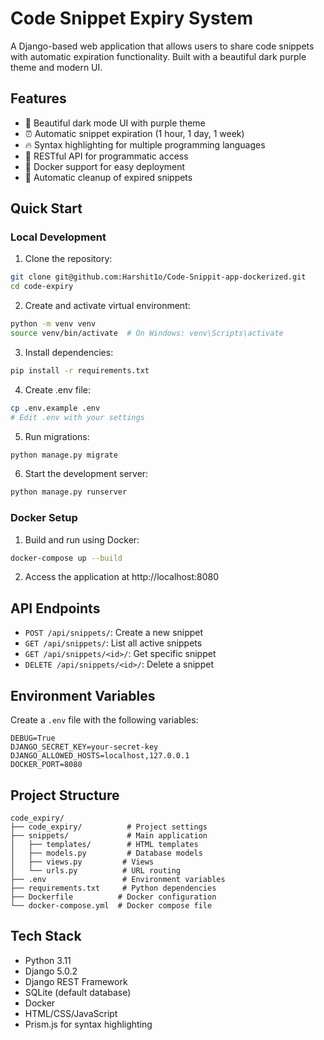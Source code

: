 # Code Snippet Expiry System

A Django-based web application that allows users to share code snippets with automatic expiration functionality. Built with a beautiful dark purple theme and modern UI.

## Features

- 🎨 Beautiful dark mode UI with purple theme
- ⏰ Automatic snippet expiration (1 hour, 1 day, 1 week)
- 🔥 Syntax highlighting for multiple programming languages
- 🚀 RESTful API for programmatic access
- 🐳 Docker support for easy deployment
- 🔄 Automatic cleanup of expired snippets

## Quick Start

### Local Development

1. Clone the repository:
```bash
git clone git@github.com:Harshit1o/Code-Snippit-app-dockerized.git
cd code-expiry
```

2. Create and activate virtual environment:
```bash
python -m venv venv
source venv/bin/activate  # On Windows: venv\Scripts\activate
```

3. Install dependencies:
```bash
pip install -r requirements.txt
```

4. Create .env file:
```bash
cp .env.example .env
# Edit .env with your settings
```

5. Run migrations:
```bash
python manage.py migrate
```

6. Start the development server:
```bash
python manage.py runserver
```

### Docker Setup

1. Build and run using Docker:
```bash
docker-compose up --build
```

2. Access the application at http://localhost:8080

## API Endpoints

- `POST /api/snippets/`: Create a new snippet
- `GET /api/snippets/`: List all active snippets
- `GET /api/snippets/<id>/`: Get specific snippet
- `DELETE /api/snippets/<id>/`: Delete a snippet

## Environment Variables

Create a `.env` file with the following variables:

```env
DEBUG=True
DJANGO_SECRET_KEY=your-secret-key
DJANGO_ALLOWED_HOSTS=localhost,127.0.0.1
DOCKER_PORT=8080
```

## Project Structure

```
code_expiry/
├── code_expiry/          # Project settings
├── snippets/             # Main application
│   ├── templates/        # HTML templates
│   ├── models.py         # Database models
│   ├── views.py         # Views
│   └── urls.py          # URL routing
├── .env                 # Environment variables
├── requirements.txt     # Python dependencies
├── Dockerfile          # Docker configuration
└── docker-compose.yml  # Docker compose file
```

## Tech Stack

- Python 3.11
- Django 5.0.2
- Django REST Framework
- SQLite (default database)
- Docker
- HTML/CSS/JavaScript
- Prism.js for syntax highlighting 

